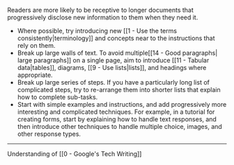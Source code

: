 Readers are more likely to be receptive to longer documents that progressively disclose new information to them when they need it.

-   Where possible, try introducing new [[1 - Use the terms consistently|terminology]] and concepts near to the instructions that rely on them.
-   Break up large walls of text. To avoid multiple[[14 - Good paragraphs| large paragraphs]] on a single page, aim to introduce [[11 - Tabular data|tables]], diagrams, [[9 - Use lists|lists]], and headings where appropriate.
-   Break up large series of steps. If you have a particularly long list of complicated steps, try to re-arrange them into shorter lists that explain how to complete sub-tasks.
-   Start with simple examples and instructions, and add progressively more interesting and complicated techniques. For example, in a tutorial for creating forms, start by explaining how to handle text responses, and then introduce other techniques to handle multiple choice, images, and other response types.

---

Understanding of [[0 - Google's Tech Writing]]

